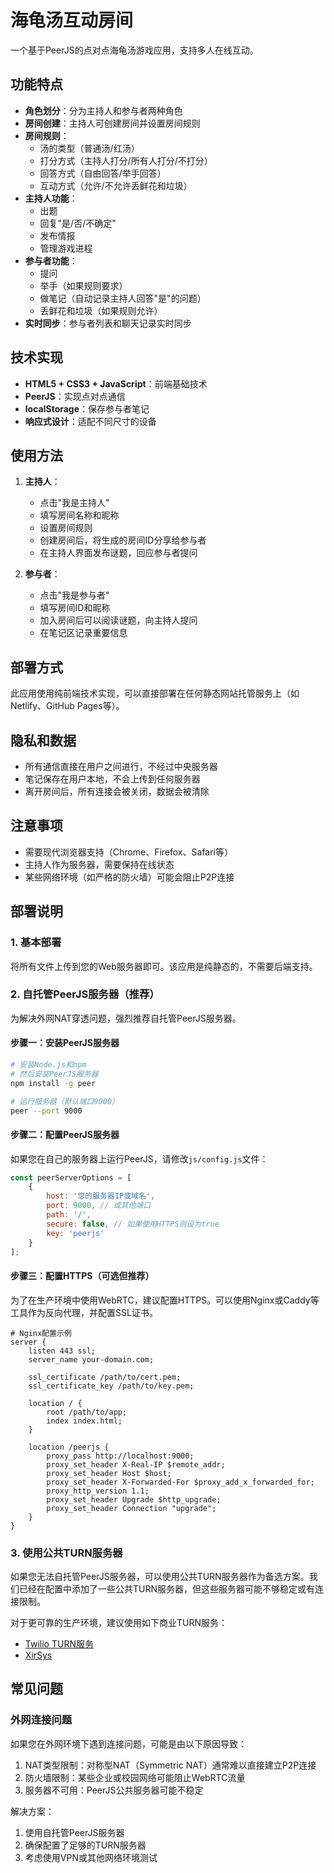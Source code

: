 # 海龟汤互动房间

一个基于PeerJS的点对点海龟汤游戏应用，支持多人在线互动。

## 功能特点

- **角色划分**：分为主持人和参与者两种角色
- **房间创建**：主持人可创建房间并设置房间规则
- **房间规则**：
  - 汤的类型（普通汤/红汤）
  - 打分方式（主持人打分/所有人打分/不打分）
  - 回答方式（自由回答/举手回答）
  - 互动方式（允许/不允许丢鲜花和垃圾）
- **主持人功能**：
  - 出题
  - 回复"是/否/不确定"
  - 发布情报
  - 管理游戏进程
- **参与者功能**：
  - 提问
  - 举手（如果规则要求）
  - 做笔记（自动记录主持人回答"是"的问题）
  - 丢鲜花和垃圾（如果规则允许）
- **实时同步**：参与者列表和聊天记录实时同步

## 技术实现

- **HTML5 + CSS3 + JavaScript**：前端基础技术
- **PeerJS**：实现点对点通信
- **localStorage**：保存参与者笔记
- **响应式设计**：适配不同尺寸的设备

## 使用方法

1. **主持人**：
   - 点击"我是主持人"
   - 填写房间名称和昵称
   - 设置房间规则
   - 创建房间后，将生成的房间ID分享给参与者
   - 在主持人界面发布谜题，回应参与者提问

2. **参与者**：
   - 点击"我是参与者"
   - 填写房间ID和昵称
   - 加入房间后可以阅读谜题，向主持人提问
   - 在笔记区记录重要信息

## 部署方式

此应用使用纯前端技术实现，可以直接部署在任何静态网站托管服务上（如Netlify、GitHub Pages等）。

## 隐私和数据

- 所有通信直接在用户之间进行，不经过中央服务器
- 笔记保存在用户本地，不会上传到任何服务器
- 离开房间后，所有连接会被关闭，数据会被清除

## 注意事项

- 需要现代浏览器支持（Chrome、Firefox、Safari等）
- 主持人作为服务器，需要保持在线状态
- 某些网络环境（如严格的防火墙）可能会阻止P2P连接

## 部署说明

### 1. 基本部署

将所有文件上传到您的Web服务器即可。该应用是纯静态的，不需要后端支持。

### 2. 自托管PeerJS服务器（推荐）

为解决外网NAT穿透问题，强烈推荐自托管PeerJS服务器。

#### 步骤一：安装PeerJS服务器

```bash
# 安装Node.js和npm
# 然后安装PeerJS服务器
npm install -g peer

# 运行服务器（默认端口9000）
peer --port 9000
```

#### 步骤二：配置PeerJS服务器

如果您在自己的服务器上运行PeerJS，请修改`js/config.js`文件：

```javascript
const peerServerOptions = [
    {
        host: '您的服务器IP或域名',
        port: 9000, // 或其他端口
        path: '/',
        secure: false, // 如果使用HTTPS则设为true
        key: 'peerjs'
    }
];
```

#### 步骤三：配置HTTPS（可选但推荐）

为了在生产环境中使用WebRTC，建议配置HTTPS。可以使用Nginx或Caddy等工具作为反向代理，并配置SSL证书。

```
# Nginx配置示例
server {
    listen 443 ssl;
    server_name your-domain.com;

    ssl_certificate /path/to/cert.pem;
    ssl_certificate_key /path/to/key.pem;

    location / {
        root /path/to/app;
        index index.html;
    }

    location /peerjs {
        proxy_pass http://localhost:9000;
        proxy_set_header X-Real-IP $remote_addr;
        proxy_set_header Host $host;
        proxy_set_header X-Forwarded-For $proxy_add_x_forwarded_for;
        proxy_http_version 1.1;
        proxy_set_header Upgrade $http_upgrade;
        proxy_set_header Connection "upgrade";
    }
}
```

### 3. 使用公共TURN服务器

如果您无法自托管PeerJS服务器，可以使用公共TURN服务器作为备选方案。我们已经在配置中添加了一些公共TURN服务器，但这些服务器可能不够稳定或有连接限制。

对于更可靠的生产环境，建议使用如下商业TURN服务：
- [Twilio TURN服务](https://www.twilio.com/stun-turn)
- [XirSys](https://xirsys.com/)

## 常见问题

### 外网连接问题

如果您在外网环境下遇到连接问题，可能是由以下原因导致：

1. NAT类型限制：对称型NAT（Symmetric NAT）通常难以直接建立P2P连接
2. 防火墙限制：某些企业或校园网络可能阻止WebRTC流量
3. 服务器不可用：PeerJS公共服务器可能不稳定

解决方案：

1. 使用自托管PeerJS服务器
2. 确保配置了足够的TURN服务器
3. 考虑使用VPN或其他网络环境测试 